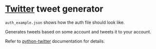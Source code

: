 # [Twitter](https://twitter.com) tweet generator
`auth_example.json` shows how the auth file should look like.

Generates tweets based on some account and tweets it to your account.

Refer to [python-twitter](https://python-twitter.readthedocs.io/en/latest/) documentation for details.
